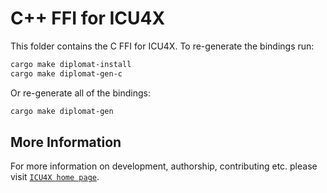 # C++ FFI for ICU4X

This folder contains the C FFI for ICU4X. To re-generate the bindings run:

```sh
cargo make diplomat-install
cargo make diplomat-gen-c
```

Or re-generate all of the bindings:

```sh
cargo make diplomat-gen
```

## More Information

For more information on development, authorship, contributing etc. please visit [`ICU4X home page`](https://github.com/unicode-org/icu4x).
